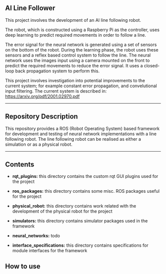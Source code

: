 ## AI Line Follower

This project involves the development of an AI line following robot.

The robot, which is constructed using a Raspberry Pi as the controller, uses deep learning to predict required movements in order to follow a line.

The error signal for the neural network is generated using a set of sensors on the bottom of the robot. During the learning phase, the robot uses these sensors and a reflex based control system to follow the line. The neural network uses the images input using a camera mounted on the front to predict the required movements to reduce the error signal. It uses a closed-loop back propagation system to perform this.

This project involves investigation into potential improvements to the current system; for example constant error propagation, and convelutional input filtering. The current system is described in: https://arxiv.org/pdf/2001.02970.pdf

---
## Repository Description

This repository provides a ROS (Robot Operating System) based framework for development and testing of neural network implementations with a line following robot. The line following robot can be realised as either a simulation or as a physical robot.



---

## Contents

* __rqt_plugins:__ this directory contains the custom rqt GUI plugins used for the project

* __ros_packages:__ this directory contains some misc. ROS packages useful for the project

* __physical_robot:__ this directory contains work related with the development of the physical robot for the project

* __simulators:__ this directory contains simulator packages used in the framework

* __neural_networks:__ todo

* __interface_specifications:__ this directory contains specifications for module interfaces for the framework


## How to use



